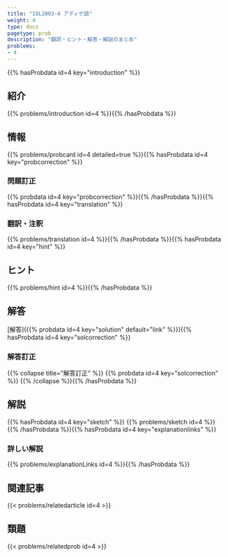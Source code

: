 ```yaml
---
title: "IOL2003-4 アディゲ語"
weight: 4
type: docs
pagetype: prob
description: "翻訳・ヒント・解答・解説のまとめ"
problems: 
- 4
---
```


{{% hasProbdata id=4 key="introduction" %}}

## 紹介

{{% problems/introduction id=4 %}}{{% /hasProbdata %}}

## 情報

{{% problems/probcard id=4 detailed=true %}}{{% hasProbdata id=4 key="probcorrection" %}}

### 問題訂正

{{% probdata id=4 key="probcorrection" %}}{{% /hasProbdata %}}{{% hasProbdata id=4 key="translation" %}}

### 翻訳・注釈

{{% problems/translation id=4 %}}{{% /hasProbdata %}}{{% hasProbdata id=4 key="hint" %}}

## ヒント

{{% problems/hint id=4 %}}{{% /hasProbdata %}}

## 解答

[解答]({{% probdata id=4 key="solution" default="link" %}}){{% hasProbdata id=4 key="solcorrection" %}}

### 解答訂正

{{% collapse title="解答訂正" %}}
{{% probdata id=4 key="solcorrection" %}}
{{% /collapse %}}{{% /hasProbdata %}}

## 解説

{{% hasProbdata id=4 key="sketch" %}}
{{% problems/sketch id=4 %}}
{{% /hasProbdata %}}{{% hasProbdata id=4 key="explanationlinks" %}}

### 詳しい解説

{{% problems/explanationLinks id=4 %}}{{% /hasProbdata %}}

## 関連記事

{{< problems/relatedarticle id=4 >}}

## 類題

{{< problems/relatedprob id=4 >}}
